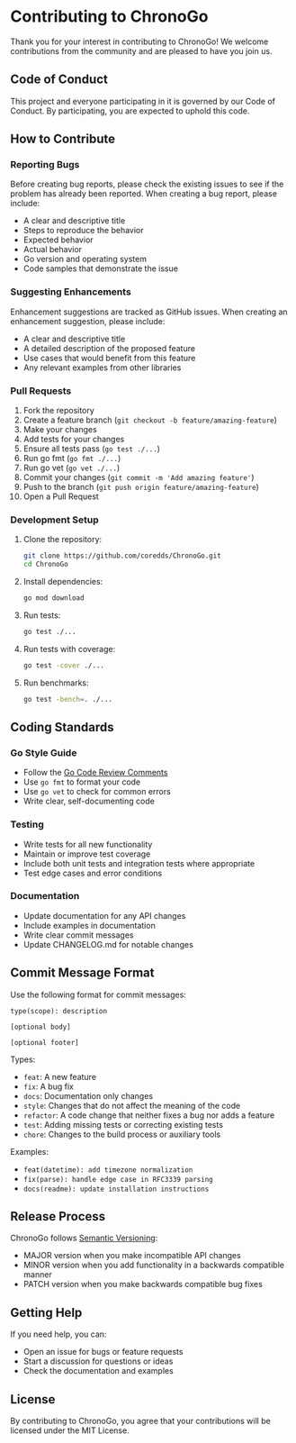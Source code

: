 # Contributing to ChronoGo

Thank you for your interest in contributing to ChronoGo! We welcome contributions from the community and are pleased to have you join us.

## Code of Conduct

This project and everyone participating in it is governed by our Code of Conduct. By participating, you are expected to uphold this code.

## How to Contribute

### Reporting Bugs

Before creating bug reports, please check the existing issues to see if the problem has already been reported. When creating a bug report, please include:

- A clear and descriptive title
- Steps to reproduce the behavior
- Expected behavior
- Actual behavior
- Go version and operating system
- Code samples that demonstrate the issue

### Suggesting Enhancements

Enhancement suggestions are tracked as GitHub issues. When creating an enhancement suggestion, please include:

- A clear and descriptive title
- A detailed description of the proposed feature
- Use cases that would benefit from this feature
- Any relevant examples from other libraries

### Pull Requests

1. Fork the repository
2. Create a feature branch (`git checkout -b feature/amazing-feature`)
3. Make your changes
4. Add tests for your changes
5. Ensure all tests pass (`go test ./...`)
6. Run go fmt (`go fmt ./...`)
7. Run go vet (`go vet ./...`)
8. Commit your changes (`git commit -m 'Add amazing feature'`)
9. Push to the branch (`git push origin feature/amazing-feature`)
10. Open a Pull Request

### Development Setup

1. Clone the repository:
   ```bash
   git clone https://github.com/coredds/ChronoGo.git
   cd ChronoGo
   ```

2. Install dependencies:
   ```bash
   go mod download
   ```

3. Run tests:
   ```bash
   go test ./...
   ```

4. Run tests with coverage:
   ```bash
   go test -cover ./...
   ```

5. Run benchmarks:
   ```bash
   go test -bench=. ./...
   ```

## Coding Standards

### Go Style Guide

- Follow the [Go Code Review Comments](https://github.com/golang/go/wiki/CodeReviewComments)
- Use `go fmt` to format your code
- Use `go vet` to check for common errors
- Write clear, self-documenting code

### Testing

- Write tests for all new functionality
- Maintain or improve test coverage
- Include both unit tests and integration tests where appropriate
- Test edge cases and error conditions

### Documentation

- Update documentation for any API changes
- Include examples in documentation
- Write clear commit messages
- Update CHANGELOG.md for notable changes

## Commit Message Format

Use the following format for commit messages:

```
type(scope): description

[optional body]

[optional footer]
```

Types:
- `feat`: A new feature
- `fix`: A bug fix
- `docs`: Documentation only changes
- `style`: Changes that do not affect the meaning of the code
- `refactor`: A code change that neither fixes a bug nor adds a feature
- `test`: Adding missing tests or correcting existing tests
- `chore`: Changes to the build process or auxiliary tools

Examples:
- `feat(datetime): add timezone normalization`
- `fix(parse): handle edge case in RFC3339 parsing`
- `docs(readme): update installation instructions`

## Release Process

ChronoGo follows [Semantic Versioning](https://semver.org/):

- MAJOR version when you make incompatible API changes
- MINOR version when you add functionality in a backwards compatible manner
- PATCH version when you make backwards compatible bug fixes

## Getting Help

If you need help, you can:

- Open an issue for bugs or feature requests
- Start a discussion for questions or ideas
- Check the documentation and examples

## License

By contributing to ChronoGo, you agree that your contributions will be licensed under the MIT License.